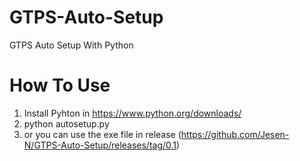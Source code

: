 # GTPS-Auto-Setup
GTPS Auto Setup With Python

# How To Use
1. Install Pyhton in https://www.python.org/downloads/
2. python autosetup.py
3. or you can use the exe file in release (https://github.com/Jesen-N/GTPS-Auto-Setup/releases/tag/0.1)
